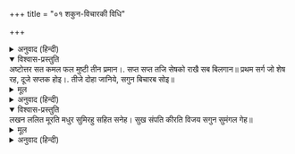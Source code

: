 +++
title = "०१ शकुन-विचारकी विधि"

+++


<details><summary>अनुवाद (हिन्दी)</summary>

इसी ग्रन्थके सप्तम सर्गके सातवें सप्तकमें गोस्वामी तुलसीदासजीने स्वयं प्रश्नका उत्तर निकालनेकी विधि दी है। वह विधि यह है—  
किसी अच्छे दिन सायंकाल ग्रन्थको निमन्त्रण देना चाहिये। अर्थात् सायंकाल अच्छे आसनपर ग्रन्थको रखकर प्रार्थना करनी चाहिये—‘कल मैं आपसे कुछ आवश्यक बात जाननेकी इच्छा करूँगा। मुझपर अनुग्रह करके सत्य फल सूचित करनेकी कृपा करें।’
</details>

<details open><summary>विश्वास-प्रस्तुति</summary>
अष्टोत्तर सत कमल फल मुष्टी तीन प्रमान।.  
सप्त सप्त तजि सेषको राखै सब बिलगान॥  
प्रथम सर्ग जो शेष रह, दूजे सप्तक होइ।.  
तीजे दोहा जानिये, सगुन बिचारब सोइ॥
</details>

<details><summary>मूल</summary>

अष्टोत्तर सत कमल फल मुष्टी तीन प्रमान।.  
सप्त सप्त तजि सेषको राखै सब बिलगान॥  
प्रथम सर्ग जो शेष रह, दूजे सप्तक होइ।.  
तीजे दोहा जानिये, सगुन बिचारब सोइ॥
</details>

<details><summary>अनुवाद (हिन्दी)</summary>

दूसरे दिन प्रातःकाल स्नान-सन्ध्यादि नित्यकर्म करके पुस्तककी पुष्प, चन्दन, धूप-दीप आदिसे पहले पूजा करनी चाहिये। फिर श्रद्धा-विश्वासपूर्वक पहले गुरुदेव, गणेशजी, शिव-पार्वती, श्रीसीता-राम, लक्ष्मण और हनुमान् का स्मरण करके जो प्रश्न करना हो, वह प्रश्न करके १०८ कमलगट्टे (कमलके पके फल) अंजलिमें लेकर ग्रन्थके पास सामने रख दें। फिर उसमेंसे एक-एक करके तीन मुट्ठी कमलगट्टे उठायें और उनको अलग-अलग रखते जायँ। पहली बारकी मुट्ठीके कमलगट्टोंको गिनकर उस संख्यामें सातका भाग दें। भाग देनेपर जो बाकी बचे, उसे ग्रन्थके सर्गकी संख्या समझें। यदि कुछ बाकी न बचे तो ग्रन्थका सातवाँ सर्ग समझें। इसी प्रकार दूसरी मुट्ठीके कमलगट्टे गिनकर उनकी संख्यामें सातका भाग दें और जो शेष बचे उसे पहले आये हुए सर्गके सप्तककी संख्या समझें और कुछ शेष न बचे तो उस सर्गका सातवाँ सप्तक समझें। अब तीसरी मुट्ठीके कमलगट्टोंको गिनकर सातका भाग उस संख्यामें दें। जो शेष बचे, वह उस ज्ञात सप्तकके दोहेकी संख्या है। यदि कुछ न बचे तो उस सप्तकका सातवाँ दोहा समझें। अब ग्रन्थ खोलकर उस सर्गके उस सप्तकका वह दोहा देख लें और दोहेके अनुसार अपने प्रश्नका फल समझ लें।  
उदाहरणके लिये पहली मुट्ठीके कमलगट्टे गने तो १७ निकले, उनमें सातका भाग देनेसे ३ बचा, यह ग्रन्थके तीसरे सर्गकी सूचना हुई। दूसरी मुट्ठीके कमलगट्टे गिननेपर २५ निकले। इसमें सातका भाग देनेसे चार बचा, यह सप्तककी सूचना हुई। तीसरी मुट्ठीके कमलगट्टे गिननेपर २७ निकले। इस संख्यामें सातका भाग दिया तो ६ शेष रहा जो दोहेकी संख्या है। अब ग्रन्थमें तीसरे सर्गके चौथे सप्तकका छठा दोहा देखा तो वह दोहा निकला—
</details>

<details open><summary>विश्वास-प्रस्तुति</summary>
लखन ललित मूरति मधुर सुमिरहु सहित सनेह।  
सुख संपति कीरति विजय सगुन सुमंगल गेह॥
</details>

<details><summary>मूल</summary>

लखन ललित मूरति मधुर सुमिरहु सहित सनेह।  
सुख संपति कीरति विजय सगुन सुमंगल गेह॥
</details>

<details><summary>अनुवाद (हिन्दी)</summary>

इसका तात्पर्य है कि यदि प्रश्न सुख, सम्पत्ति, कीर्ति या विजयके सम्बन्धमें है तो लक्ष्मणजीका स्मरण करके कार्य आरम्भ करो, सफलता प्राप्त होगी।
</details>
